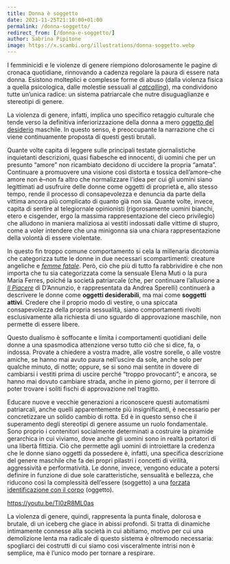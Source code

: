 ```yaml
---
title: Donna è soggetto
date: 2021-11-25T21:10:00+01:00
permalink: /donna-soggetto/
redirect_from: [/donna-e-soggetto/]
author: Sabrina Pipitone
image: https://x.scambi.org/illustrations/donna-soggetto.webp
---
```

I femminicidi e le violenze di genere riempiono dolorosamente le pagine di cronaca quotidiane, rinnovando a cadenza regolare la paura di essere nata donna. Esistono molteplici e complesse forme di abuso (dalla violenza fisica a quella psicologica, dalle molestie sessuali al [*catcalling*](https://accademiadellacrusca.it/it/parole-nuove/catcalling/18489)), ma condividono tutte un’unica radice: un sistema patriarcale che nutre disuguaglianze e stereotipi di genere.

La violenza di genere, infatti, implica uno specifico retaggio culturale che tende verso la definitiva inferiorizzazione della donna a mero [oggetto del desiderio](https://it.wikipedia.org/wiki/Oggettificazione_sessuale 'Oggettificazione sessuale su Wikipedia') maschile. In questo senso, è preoccupante la narrazione che ci viene continuamente proposta di questi gesti brutali.

Quante volte capita di leggere sulle principali testate giornalistiche inquietanti descrizioni, quasi fiabesche ed innocenti, di uomini che per un presunto “amore” non ricambiato decidono di uccidere la propria “amata”. Continuare a promuovere una visione così distorta e tossica dell’amore–che amore non è–non fa altro che normalizzare l’idea per cui gli uomini siano legittimati ad usufruire delle donne come oggetti di proprietà e, allo stesso tempo, rende il processo di consapevolezza e denuncia da parte della vittima ancora più complicato di quanto già non sia. Quante volte, invece, capita di sentire al telegiornale opinionisti (rigorosamente uomini bianchi, etero e cisgender, ergo la massima rappresentazione del cieco privilegio) che alludono in maniera maliziosa ai vestiti indossati dalle vittime di stupro, come a voler intendere che una minigonna sia una chiara rappresentazione della volontà di essere violentate.

In questo fin troppo comune comportamento si cela la millenaria dicotomia che categorizza tutte le donne in due necessari scompartimenti: creature angeliche e [<em lang='fr'>femme fatale</em>](https://it.wikipedia.org/wiki/Femme_fatale '“Femme fatale” su Wikipedia'). Però, ciò che più di tutto fa rabbrividire è che non importa che tu sia categorizzata come la sensuale Elena Muti o la pura Maria Ferres, poiché la società patriarcale (che, per continuare l’allusione a <cite>[Il Piacere](https://it.wikipedia.org/wiki/Il_Piacere_(romanzo) '“Il Piacere„ su Wikipedia')</cite> di D’Annunzio, è rappresentata da Andrea Sperelli) continuerà a descrivere le donne come **oggetti desiderabili**, ma mai come **soggetti attivi**. Credere che il proprio modo di vestire, o una spiccata consapevolezza della propria sessualità, siano comportamenti rivolti esclusivamente alla richiesta di uno sguardo di approvazione maschile, non permette di essere libere.

Questo dualismo è soffocante e limita i comportamenti quotidiani delle donne a una spasmodica attenzione verso tutto ciò che si dice, fa, o indossa. Provate a chiedere a vostra madre, alle vostre sorelle, o alle vostre amiche, se hanno mai avuto paura nell’uscire da sole, anche solo per qualche minuto, di notte; oppure, se si sono mai sentite in dovere di cambiarsi i vestiti prima di uscire perché “troppo provocanti”; e ancora, se hanno mai dovuto cambiare strada, anche in pieno giorno, per il terrore di poter trovare i soliti fischi di approvazione nel tragitto.

Educare nuove e vecchie generazioni a riconoscere questi automatismi patriarcali, anche quelli apparentemente più insignificanti, è necessario per concretizzare un solido cambio di rotta. Ed è in questo senso che il superamento degli stereotipi di genere assume un ruolo fondamentale. Sono proprio i contenitori socialmente determinati a costruire la piramide gerarchica in cui viviamo, dove anche gli uomini sono in realtà portatori di una libertà fittizia. Ciò che permette agli uomini di introiettare la credenza che le donne siano oggetti da possedere è, infatti, una specifica descrizione del genere maschile che fa dei propri pilastri i concetti di virilità, aggressività e performatività. Le donne, invece, vengono educate a potersi definire in funzione di due sole caratteristiche, sensualità e bellezza, che riducono così la complessità dell’essere (soggetto) a una [forzata identificazione con il corpo](https://www.silviasemenzin.it/oggettificazione-e-auto-oggettificazione-sessuale) (oggetto).

https://youtu.be/Tl0zR8ML0as

La violenza di genere, quindi, rappresenta la punta finale, dolorosa e brutale, di un iceberg che giace in abissi profondi. Si tratta di dinamiche intimamente connesse alla società in cui abitiamo, motivo per cui una demolizione lenta ma radicale di questo sistema è oltremodo necessaria: spogliarci dei costrutti di cui siamo così visceralmente intrisi non è semplice, ma è l’unico modo per tornare a respirare.
